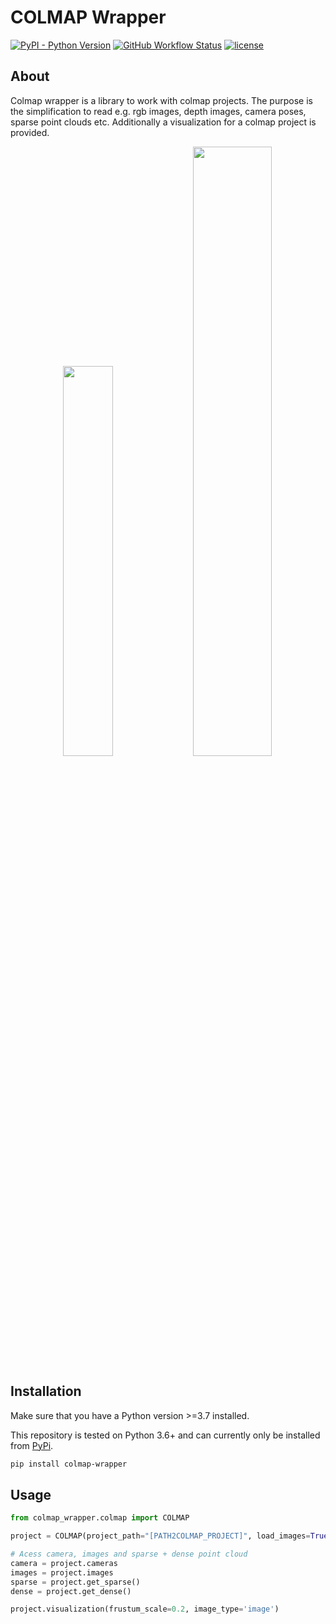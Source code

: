 # COLMAP Wrapper

<a href="https://img.shields.io/pypi/pyversions/colmap-wrapper"><img alt="PyPI - Python Version" src="https://img.shields.io/pypi/pyversions/colmap-wrapper"></a>
<a href="https://github.com/meyerls/colmap-wrapper/actions"><img alt="GitHub Workflow Status" src="https://img.shields.io/github/workflow/status/meyerls/colmap-wrapper/Python%20package"></a>
<a href="https://github.com/meyerls/colmap_wrapper/blob/main/LICENSE"><img alt="license" src="https://img.shields.io/github/license/meyerls/colmap-wrapper"></a>

## About 

Colmap wrapper is a library to work with colmap projects. The purpose is the simplification to read e.g. rgb images, depth
images, camera poses, sparse point clouds etc. Additionally a visualization for a colmap project is provided.

<p align="center">
    <img width="40%" src="img/img_1.png">
    <img width="50%" src="img/img_2.png">
</p>

## Installation

Make sure that you have a Python version >=3.7 installed.

This repository is tested on Python 3.6+ and can currently only be installed
from [PyPi](https://pypi.org/project/colmap-wrapper/).

 ````bash
pip install colmap-wrapper
 ````

## Usage

```python
from colmap_wrapper.colmap import COLMAP

project = COLMAP(project_path="[PATH2COLMAP_PROJECT]", load_images=True, load_depth=True, image_resize=0.4)

# Acess camera, images and sparse + dense point cloud
camera = project.cameras
images = project.images
sparse = project.get_sparse()
dense = project.get_dense()

project.visualization(frustum_scale=0.2, image_type='image')
```